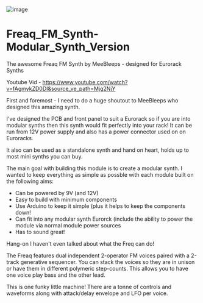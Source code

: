 ![image](https://github.com/user-attachments/assets/0f365cef-3fff-4e9e-9f6b-b830ca37858e)
# Freaq_FM_Synth-Modular_Synth_Version

 The awesome Freaq FM Synth by MeeBleeps - designed for Eurorack Synths

Youtube Vid - https://www.youtube.com/watch?v=fAgmykZD0DI&source_ve_path=Mjg2NjY

First and foremost - I need to do a huge shoutout to MeeBleeps who designed this amazing synth. 

I've designed the PCB and front panel to suit a Eurorack  so if you are into modular synths then this synth would fit perfectly into your rack! It can be run from 12V power supply and also has a power connector used on on Euroracks.

It also can be used as a standalone synth and hand on heart, holds up to most mini synths you can buy.

The main goal with building this module is to create a modular synth. I wanted to keep everything as simple as possble with each module built on the following aims:

 - Can be powered by 9V (and 12V)
 - Easy to build with minimum components
 - Use Arduino to keep it simple (plus it helps to keep the components down!
 - Can fit into any modular synth Eurorck (include the ability to power the module via normal module power sources
 - Has to sound great!

Hang-on I haven't even talked about what the Freq can do!

The Freaq features dual independent 2-operator FM voices paired with a 2-track generative sequencer. You can stack the voices so they are in unison or have them in different polymeric step-counts. This allows you to have one voice play bass and the other lead.

This is one funky little machine! There are a tonne of controls and waveforms along with attack/delay envelope and LFO per voice.

